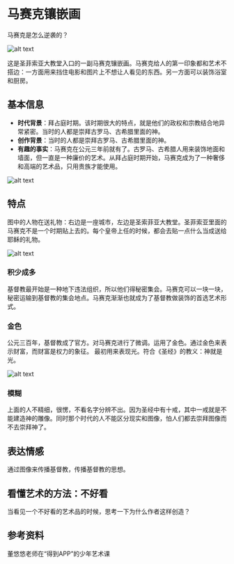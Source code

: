 # 马赛克镶嵌画

马赛克是怎么逆袭的？

![alt text](https://7765-wechatcloud-79m2p-1259642785.tcb.qcloud.la/arts/%E9%A9%AC%E8%B5%9B%E5%85%8B%E9%95%B6%E5%B5%8C%E7%94%BB/1.jpg?sign=5a38bb85d1a4793790aba3640df5f3cd&t=1596595227)

这是圣菲索亚大教堂入口的一副马赛克镶嵌画。马赛克给人的第一印象都和艺术不搭边：一方面用来挡住电影和图片上不想让人看见的东西。另一方面可以装饰浴室和厨房。

## 基本信息

- **时代背景**：拜占庭时期。该时期很大的特点，就是他们的政权和宗教结合地异常紧密。当时的人都是崇拜古罗马、古希腊里面的神。
- **创作背景**：当时的人都是崇拜古罗马、古希腊里面的神。
- **有趣的事实**：马赛克在公元三年前就有了。古罗马、古希腊人用来装饰地面和墙面，但一直是一种廉价的艺术。从拜占庭时期开始，马赛克成为了一种奢侈和高端的艺术品，只用贵族才能使用。

![alt text](https://7765-wechatcloud-79m2p-1259642785.tcb.qcloud.la/arts/%E9%A9%AC%E8%B5%9B%E5%85%8B%E9%95%B6%E5%B5%8C%E7%94%BB/2.jpg?sign=a219d6f01ea2e5b9504a929e8ba4f014&t=1596595242)
  
## 特点

图中的人物在送礼物：右边是一座城市，左边是圣索菲亚大教堂。圣菲索亚里面的马赛克不是一个时期贴上去的。每个皇帝上任的时候，都会去贴一点什么当成送给耶稣的礼物。

![alt text](https://7765-wechatcloud-79m2p-1259642785.tcb.qcloud.la/arts/%E9%A9%AC%E8%B5%9B%E5%85%8B%E9%95%B6%E5%B5%8C%E7%94%BB/3.jpg?sign=caa8a43252131ff642c13b0fc6652965&t=1596595255)

### 积少成多

基督教最开始是一种地下违法组织，所以他们得秘密集会。马赛克可以一块一块，秘密运输到基督教的集会地点。马赛克渐渐也就成为了基督教做装饰的首选艺术形式。

### 金色

公元三百年，基督教成了官方。对马赛克进行了微调。运用了金色。通过金色来表示财富，而财富是权力的象征。 最初用来表现光。符合《圣经》的教义：神就是光。

![alt text](https://7765-wechatcloud-79m2p-1259642785.tcb.qcloud.la/arts/%E9%A9%AC%E8%B5%9B%E5%85%8B%E9%95%B6%E5%B5%8C%E7%94%BB/4.jpg?sign=d429baaa331a87ccfb2ce73953e3f3d5&t=1596595266)

### 模糊

上面的人不精细，很愣，不看名字分辨不出。因为圣经中有十戒，其中一戒就是不能建造神的雕像。同时那个时代的人不能区分现实和图像，怕人们都去崇拜图像而不去崇拜神了。

## 表达情感

通过图像来传播基督教，传播基督教的思想。

## 看懂艺术的方法：不好看

当看见一个不好看的艺术品的时候，思考一下为什么作者这样创造？

## 参考资料

董悠悠老师在“得到APP”的少年艺术课
